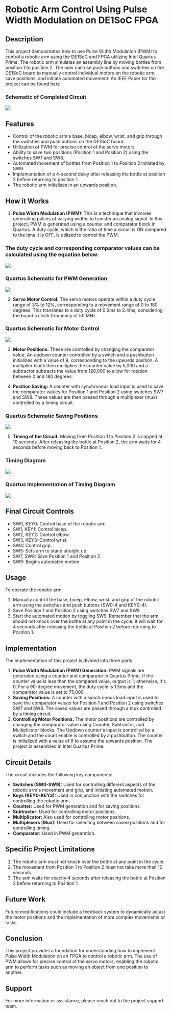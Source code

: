 # Robotic Arm Control Using Pulse Width Modulation on DE1SoC FPGA

## Description
This project demonstrates how to use Pulse Width Modulation (PWM) to control a robotic arm using the DE1SoC and FPGA utilizing Intel Quartus Prime. The robotic arm simulates an assembly line by moving bottles from position 1 to position 2. The user can use push buttons and switches on the DE1SoC board to manually control individual motors on the robotic arm, save positions, and initiate automated movement.
An IEEE Paper for this project can be found [here](Robotic-Arm-PWM.pdf)
### Schematic of Completed Circuit
![](https://github.com/akaneshiro7/robotic-arm-PWM/blob/master/final.png)

## Features
- Control of the robotic arm's base, bicep, elbow, wrist, and grip through the switches and push buttons on the DE1SoC board.
- Utilization of PWM for precise control of the servo motors.
- Ability to save two positions (Position 1 and Position 2) using the switches SW7 and SW8.
- Automated movement of bottles from Position 1 to Position 2 initiated by SW9.
- Implementation of a 4-second delay after releasing the bottle at position 2 before returning to position 1.
- The robotic arm initializes in an upwards position.

## How it Works
1. **Pulse Width Modulation (PWM):** This is a technique that involves generating pulses of varying widths to transfer an analog signal. In this project, PWM is generated using a counter and comparator block in Quartus. A duty cycle, which is the ratio of time a circuit is ON compared to the time it is OFF, is utilized to control the PWM.
### The duty cycle and corresponding comparator values can be calculated using the equation below.
![](https://github.com/akaneshiro7/robotic-arm-PWM/blob/master/duty_cycle.png)

### Quartus Schematic for PWM Generation
![](https://github.com/akaneshiro7/robotic-arm-PWM/blob/master/pwm.png)

2. **Servo Motor Control:** The servo motors operate within a duty cycle range of 3% to 12%, corresponding to a movement range of 0 to 180 degrees. This translates to a duty cycle of 0.6ms to 2.4ms, considering the board's clock frequency of 50 MHz.
### Quartus Schematic for Motor Control
![](https://github.com/akaneshiro7/robotic-arm-PWM/blob/master/motor_control.png)

3. **Motor Positions:** These are controlled by changing the comparator value. An updown counter controlled by a switch and a pushbutton initializes with a value of 9, corresponding to the upwards position. A multiplier block then multiplies the counter value by 5,000 and a subtractor subtracts the value from 120,000 to allow for rotation between 0 and 180 degrees.

4. **Position Saving:** A counter with synchronous load input is used to save the comparator values for Position 1 and Position 2 using switches SW7 and SW8. These values are then passed through a multiplexer (mux) controlled by a timing circuit.
### Quartus Schematic Saving Positions
![](https://github.com/akaneshiro7/robotic-arm-PWM/blob/master/saving_positions.png)

5. **Timing of the Circuit:** Moving from Position 1 to Position 2 is capped at 10 seconds. After releasing the bottle at Position 2, the arm waits for 4 seconds before moving back to Position 1.
### Timing Diagram
![](https://github.com/akaneshiro7/robotic-arm-PWM/blob/master/timing.png)
### Quartus Implementation of Timing Diagram
![](https://github.com/akaneshiro7/robotic-arm-PWM/blob/master/timing_implementation.png)

## Final Circuit Controls
- SW0, KEY0: Control base of the robotic arm.
- SW1, KEY1: Control bicep.
- SW2, KEY2: Control elbow.
- SW3, KEY3: Control wrist.
- SW4: Control grip.
- SW5: Sets arm to stand straight up.
- SW7, SW8: Save Position 1 and Position 2.
- SW9: Begins automated motion.

## Usage
To operate the robotic arm:
1. Manually control the base, bicep, elbow, wrist, and grip of the robotic arm using the switches and push buttons (SW0-4 and KEY0-4).
2. Save Position 1 and Position 2 using switches SW7 and SW8.
3. Start the automated motion by toggling SW9.
Remember that the arm should not knock over the bottle at any point in the cycle. It will wait for 4 seconds after releasing the bottle at Position 2 before returning to Position 1.

## Implementation
The implementation of this project is divided into three parts:
1. **Pulse Width Modulation (PWM) Generation:** PWM signals are generated using a counter and comparator in Quartus Prime. If the counter value is less than the compared value, output is 1; otherwise, it's 0. For a 90-degree movement, the duty cycle is 1.5ms and the comparator value is set to 75,000.
2. **Saving Positions:** A counter with a synchronous load input is used to save the comparator values for Position 1 and Position 2 using switches SW7 and SW8. The saved values are passed through a mux controlled by a timing circuit.
3. **Controlling Motor Positions:** The motor positions are controlled by changing the comparator value using Counter, Subtractor, and Multiplicator blocks. The Updown counter's input is controlled by a switch and the count enable is controlled by a pushbutton. The counter is initialized with a value of 9 to assume the upwards position.
The project is assembled in Intel Quartus Prime. 

## Circuit Details
The circuit includes the following key components:
- **Switches (SW0-SW9):** Used for controlling different aspects of the robotic arm's movement and grip, and initiating automated motion.
- **Keys (KEY0-KEY3):** Used in conjunction with the switches for controlling the robotic arm.
- **Counter:** Used for PWM generation and for saving positions.
- **Subtractor:** Used for controlling motor positions.
- **Multiplicator:** Also used for controlling motor positions.
- **Multiplexers (Mux):** Used for selecting between saved positions and for controlling timing.
- **Comparator:** Used in PWM generation.

## Specific Project Limitations
1. The robotic arm must not knock over the bottle at any point in the cycle.
2. The movement from Position 1 to Position 2 must not take more than 10 seconds.
3. The arm waits for exactly 4 seconds after releasing the bottle at Position 2 before returning to Position 1.

## Future Work
Future modifications could include a feedback system to dynamically adjust the motor positions and the implementation of more complex movements or tasks. 

## Conclusion
This project provides a foundation for understanding how to implement Pulse Width Modulation on an FPGA to control a robotic arm. The use of PWM allows for precise control of the servo motors, enabling the robotic arm to perform tasks such as moving an object from one position to another. 

## Support
For more information or assistance, please reach out to the project support team.
